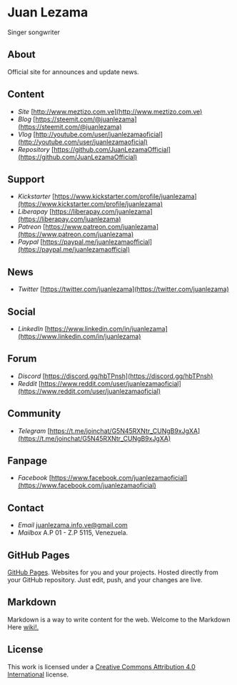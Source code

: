 # Juan Lezama


Singer songwriter



## About


Official site for announces and update news.



## Content


- *Site* [http://www.meztizo.com.ve](http://www.meztizo.com.ve)
- *Blog* [https://steemit.com/@juanlezama](https://steemit.com/@juanlezama)
- *Vlog* [http://youtube.com/user/juanlezamaoficial](http://youtube.com/user/juanlezamaoficial)
- *Repository* [https://github.com/JuanLezamaOfficial](https://github.com/JuanLezamaOfficial)



## Support


- *Kickstarter* [https://www.kickstarter.com/profile/juanlezama](https://www.kickstarter.com/profile/juanlezama)
- *Liberapay* [https://liberapay.com/juanlezama](https://liberapay.com/juanlezama)
- *Patreon* [https://www.patreon.com/juanlezama](https://www.patreon.com/juanlezama)
- *Paypal* [https://paypal.me/juanlezamaofficial](https://paypal.me/juanlezamaofficial)



## News


- *Twitter* [https://twitter.com/juanlezama](https://twitter.com/juanlezama)



## Social


- *LinkedIn* [https://www.linkedin.com/in/juanlezama](https://www.linkedin.com/in/juanlezama)



## Forum


- *Discord* [https://discord.gg/hbTPnsh](https://discord.gg/hbTPnsh)
- *Reddit* [https://www.reddit.com/user/juanlezamaoficial](https://www.reddit.com/user/juanlezamaoficial)



## Community


- *Telegram* [https://t.me/joinchat/G5N45RXNtr_CUNgB9xJgXA](https://t.me/joinchat/G5N45RXNtr_CUNgB9xJgXA)



## Fanpage


- *Facebook* [https://www.facebook.com/juanlezamaoficial](https://www.facebook.com/juanlezamaoficial)



## Contact


- *Email* [juanlezama.info.ve@gmail.com](juanlezama.info.ve@gmail.com)
- *Mailbox* A.P 01 - Z.P 5115, Venezuela.



## GitHub Pages


[GitHub Pages](https://pages.github.com). Websites for you and your projects. Hosted directly from your GitHub repository. Just edit, push, and your changes are live.



## Markdown


Markdown is a way to write content for the web. Welcome to the Markdown Here [wiki!.](https://github.com/adam-p/markdown-here/wiki)



## License


This work is licensed under a [Creative Commons Attribution 4.0 International](http://creativecommons.org/licenses/by/4.0/) license.
